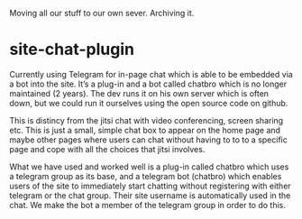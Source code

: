 Moving all our stuff to our own sever. Archiving it. 

# site-chat-plugin
Currently using Telegram for in-page chat which is able to be embedded via a bot into the site. It’s a plug-in and a bot called chatbro which is no longer maintained (2 years). The dev runs it on his own server which is often down, but we could run it ourselves using the open source code on github.

This is distincy from the jitsi chat with video conferencing, screen sharing etc. This is just a small, simple chat box to appear on the home page and maybe other pages where users can chat without having to to to a specific page and cope with all the choices that jitsi involves.

What we have used and worked well is a plug-in called chatbro which uses a telegram group as its base, and a telegram bot (chatbro) which enables users of the site to immediately start chatting without registering with either telegram or the chat group. Their site username is automatically used in the chat. We make the bot a member of the telegram group in order to do this.
